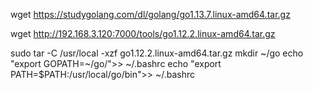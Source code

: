 


wget https://studygolang.com/dl/golang/go1.13.7.linux-amd64.tar.gz


wget  http://192.168.3.120:7000/tools/go1.12.2.linux-amd64.tar.gz

sudo tar -C /usr/local -xzf  go1.12.2.linux-amd64.tar.gz
mkdir ~/go
echo "export GOPATH=~/go/">> ~/.bashrc
echo "export PATH=$PATH:/usr/local/go/bin">> ~/.bashrc
